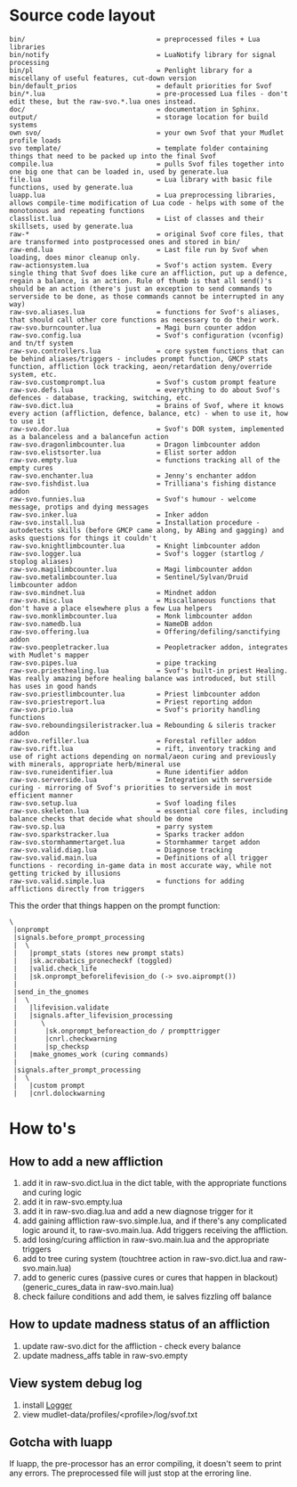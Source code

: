 # Source code layout

    bin/                                 = preprocessed files + Lua libraries
    bin/notify                           = LuaNotify library for signal processing
    bin/pl                               = Penlight library for a miscellany of useful features, cut-down version
    bin/default_prios                    = default priorities for Svof
    bin/*.lua                            = pre-processed Lua files - don't edit these, but the raw-svo.*.lua ones instead.
    doc/                                 = documentation in Sphinx.
    output/                              = storage location for build systems
    own svo/                             = your own Svof that your Mudlet profile loads
    svo template/                        = template folder containing things that need to be packed up into the final Svof
    compile.lua                          = pulls Svof files together into one big one that can be loaded in, used by generate.lua
    file.lua                             = Lua library with basic file functions, used by generate.lua
    luapp.lua                            = Lua preprocessing libraries, allows compile-time modification of Lua code - helps with some of the monotonous and repeating functions
    classlist.lua                        = List of classes and their skillsets, used by generate.lua
    raw-*                                = original Svof core files, that are transformed into postprocessed ones and stored in bin/
    raw-end.lua                          = Last file run by Svof when loading, does minor cleanup only.
    raw-actionsystem.lua                 = Svof's action system. Every single thing that Svof does like cure an affliction, put up a defence, regain a balance, is an action. Rule of thumb is that all send()'s should be an action (there's just an exception to send commands to serverside to be done, as those commands cannot be interrupted in any way)
    raw-svo.aliases.lua                  = functions for Svof's aliases, that should call other core functions as necessary to do their work.
    raw-svo.burncounter.lua              = Magi burn counter addon
    raw-svo.config.lua                   = Svof's configuration (vconfig) and tn/tf system
    raw-svo.controllers.lua              = core system functions that can be behind aliases/triggers - includes prompt function, GMCP stats function, affliction lock tracking, aeon/retardation deny/override system, etc.
    raw-svo.customprompt.lua             = Svof's custom prompt feature
    raw-svo.defs.lua                     = everything to do about Svof's defences - database, tracking, switching, etc.
    raw-svo.dict.lua                     = brains of Svof, where it knows every action (affliction, defence, balance, etc) - when to use it, how to use it
    raw-svo.dor.lua                      = Svof's DOR system, implemented as a balanceless and a balancefun action
    raw-svo.dragonlimbcounter.lua        = Dragon limbcounter addon
    raw-svo.elistsorter.lua              = Elist sorter addon
    raw-svo.empty.lua                    = functions tracking all of the empty cures
    raw-svo.enchanter.lua                = Jenny's enchanter addon
    raw-svo.fishdist.lua                 = Trilliana's fishing distance addon
    raw-svo.funnies.lua                  = Svof's humour - welcome message, protips and dying messages
    raw-svo.inker.lua                    = Inker addon
    raw-svo.install.lua                  = Installation procedure - autodetects skills (before GMCP came along, by ABing and gagging) and asks questions for things it couldn't
    raw-svo.knightlimbcounter.lua        = Knight limbcounter addon
    raw-svo.logger.lua                   = Svof's logger (startlog / stoplog aliases)
    raw-svo.magilimbcounter.lua          = Magi limbcounter addon
    raw-svo.metalimbcounter.lua          = Sentinel/Sylvan/Druid limbcounter addon
    raw-svo.mindnet.lua                  = Mindnet addon
    raw-svo.misc.lua                     = Miscallaneous functions that don't have a place elsewhere plus a few Lua helpers
    raw-svo.monklimbcounter.lua          = Monk limbcounter addon
    raw-svo.namedb.lua                   = NameDB addon
    raw-svo.offering.lua                 = Offering/defiling/sanctifying addon
    raw-svo.peopletracker.lua            = Peopletracker addon, integrates with Mudlet's mapper
    raw-svo.pipes.lua                    = pipe tracking
    raw-svo.priesthealing.lua            = Svof's built-in priest Healing. Was really amazing before healing balance was introduced, but still has uses in good hands
    raw-svo.priestlimbcounter.lua        = Priest limbcounter addon
    raw-svo.priestreport.lua             = Priest reporting addon
    raw-svo.prio.lua                     = Svof's priority handling functions
    raw-svo.reboundingsileristracker.lua = Rebounding & sileris tracker addon
    raw-svo.refiller.lua                 = Forestal refiller addon
    raw-svo.rift.lua                     = rift, inventory tracking and use of right actions depending on normal/aeon curing and previously with minerals, appropriate herb/mineral use
    raw-svo.runeidentifier.lua           = Rune identifier addon
    raw-svo.serverside.lua               = Integration with serverside curing - mirroring of Svof's priorities to serverside in most efficient manner
    raw-svo.setup.lua                    = Svof loading files
    raw-svo.skeleton.lua                 = essential core files, including balance checks that decide what should be done
    raw-svo.sp.lua                       = parry system
    raw-svo.sparkstracker.lua            = Sparks tracker addon
    raw-svo.stormhammertarget.lua        = Stormhammer target addon
    raw-svo.valid.diag.lua               = Diagnose tracking
    raw-svo.valid.main.lua               = Definitions of all trigger functions - recording in-game data in most accurate way, while not getting tricked by illusions
    raw-svo.valid.simple.lua             = functions for adding afflictions directly from triggers


This the order that things happen on the prompt function:

    \
     |onprompt
     |signals.before_prompt_processing
     |  \
     |   |prompt_stats (stores new prompt stats)
     |   |sk.acrobatics_pronecheckf (toggled)
     |   |valid.check_life
     |   |sk.onprompt_beforelifevision_do (-> svo.aiprompt())
     |
     |send_in_the_gnomes
     |  \
     |   |lifevision.validate
     |   |signals.after_lifevision_processing
     |      \
     |       |sk.onprompt_beforeaction_do / prompttrigger
     |       |cnrl.checkwarning
     |       |sp_checksp
     |   |make_gnomes_work (curing commands)
     |
     |signals.after_prompt_processing
     |  \
     |   |custom prompt
     |   |cnrl.dolockwarning


# How to's

## How to add a new affliction
1. add it in raw-svo.dict.lua in the dict table, with the appropriate functions and curing logic
1. add it in raw-svo.empty.lua
1. add it in raw-svo.diag.lua and add a new diagnose trigger for it
1. add gaining affliction raw-svo.simple.lua, and if there's any complicated logic around it, to raw-svo.main.lua. Add triggers receiving the affliction.
1. add losing/curing affliction in raw-svo.main.lua and the appropriate triggers
1. add to tree curing system (touchtree action in raw-svo.dict.lua and raw-svo.main.lua)
1. add to generic cures (passive cures or cures that happen in blackout) (generic_cures_data in raw-svo.main.lua)
1. check failure conditions and add them, ie salves fizzling off balance

## How to update madness status of an affliction
1. update raw-svo.dict for the affliction - check every balance
1. update madness_affs table in raw-svo.empty

## View system debug log
1. install [Logger](http://forums.mudlet.org/viewtopic.php?f=6&t=1424)
1. view mudlet-data/profiles/\<profile>/log/svof.txt

## Gotcha with luapp
If luapp, the pre-processor has an error compiling, it doesn't seem to print any errors. The preprocessed file will just stop at the erroring line.

